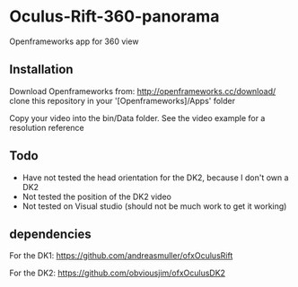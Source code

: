 # Oculus-Rift-360-panorama
Openframeworks app for 360 view 

## Installation

Download Openframeworks from: http://openframeworks.cc/download/
clone this repository in your '[Openframeworks]/Apps' folder

Copy your video into the bin/Data folder. See the video example for a resolution reference

## Todo

- Have not tested the head orientation for the DK2, because I don't own a DK2
- Not tested the position of the DK2 video
- Not tested on Visual studio (should not be much work to get it working)
## dependencies

For the DK1:
https://github.com/andreasmuller/ofxOculusRift

For the DK2:
https://github.com/obviousjim/ofxOculusDK2

